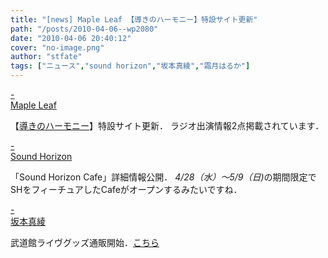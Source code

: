 ```yaml
---
title: "[news] Maple Leaf 【導きのハーモニー】特設サイト更新"
path: "/posts/2010-04-06--wp2080"
date: "2010-04-06 20:40:12"
cover: "no-image.png"
author: "stfate"
tags: ["ニュース","sound horizon","坂本真綾","霜月はるか"]
---
```


<style type="text/css">
<!--
p {white-space: pre-wrap};
-->
</style>

<a class="topics" href="http://shimotsukin.com/" target="_blank">- Maple Leaf</a>
<div class="news">【<a href="http://www.team-e.co.jp/sp/harmony/index.html" target="_blank">導きのハーモニー</a>】特設サイト更新．
ラジオ出演情報2点掲載されています．</div>

<a class="topics" href="http://www.soundhorizon.com/" target="_blank">- Sound Horizon</a>
<div class="news">「Sound Horizon Cafe」詳細情報公開．
<em>4/28（水）～5/9（日)</em>の期間限定でSHをフィーチュアしたCafeがオープンするみたいですね．</div>

<a class="topics" href="http://www.jvcmusic.co.jp/maaya/" target="_blank">- 坂本真綾</a>
<div class="news">武道館ライヴグッズ通販開始．<a href="http://www.ids-shop.jp/" target="_blank">こちら</a></div>